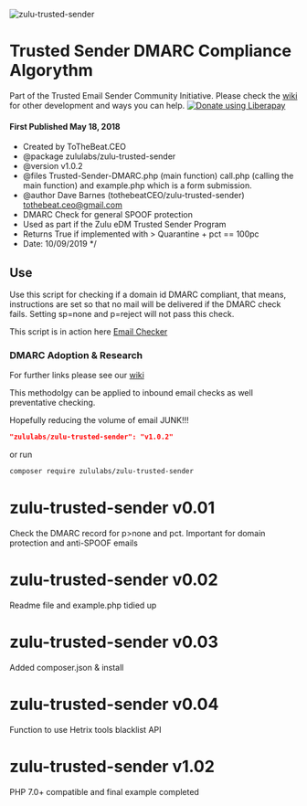 
 ![zulu-trusted-sender](https://zuluedm.com/trusted-sender/assets/img/ShakaTrustedSenderTrans120.png)
 
 Trusted Sender DMARC Compliance Algorythm
 =====================
 Part of the Trusted Email Sender Community Initiative. Please check the [wiki](https://github.com/tothebeatceo/zulu-trusted-sender/wiki) for other development and ways you can help.
 <a href="https://liberapay.com/zululabsshaka/donate"><img alt="Donate using Liberapay" src="https://liberapay.com/assets/widgets/donate.svg"></a>
#### First Published  May 18, 2018 
 
 * Created by ToTheBeat.CEO 
 * @package zululabs/zulu-trusted-sender
 * @version v1.0.2
 * @files Trusted-Sender-DMARC.php (main function) call.php (calling the main function) and
 example.php which is a form submission.
 * @author Dave Barnes (tothebeatCEO/zulu-trusted-sender) <tothebeat.ceo@gmail.com>
 * DMARC Check for general SPOOF protection
 * Used as part if the Zulu eDM Trusted Sender Program 
 * Returns True if implemented with > Quarantine + pct == 100pc
 * Date: 10/09/2019
 */
 
 ## Use
 Use this script for checking if a domain id DMARC compliant, that means, instructions are set so that no mail will be delivered if the DMARC check fails. Setting sp=none and p=reject will not pass this check.
 
This script is in action here [Email Checker](https://zuluedm.com/trusted-sender/1.0/email-tools.php?utm_source=Zulu%20eDM&utm_medium=Github&utm_campaign=Trusted%20Sender) 

### DMARC Adoption & Research 
For further links please see our [wiki](https://github.com/tothebeatceo/zulu-trusted-sender/wiki)

This methodolgy can be applied to inbound email checks as well preventative checking.

Hopefully reducing the volume of email JUNK!!!  

```json
"zululabs/zulu-trusted-sender": "v1.0.2"
```

or run

```sh
composer require zululabs/zulu-trusted-sender
```



# zulu-trusted-sender v0.01
Check the DMARC record for p>none and pct. Important for domain protection and anti-SPOOF emails

# zulu-trusted-sender v0.02
Readme file and example.php tidied up

# zulu-trusted-sender v0.03
Added composer.json &  install

# zulu-trusted-sender v0.04
Function to use Hetrix tools blacklist API 
# zulu-trusted-sender v1.02
PHP 7.0+ compatible and final example completed
